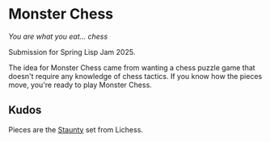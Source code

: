 # Monster Chess

_You are what you eat... chess_

Submission for Spring Lisp Jam 2025.

The idea for Monster Chess came from wanting a chess puzzle game that
doesn't require any knowledge of chess tactics. If you know how the
pieces move, you're ready to play Monster Chess.

## Kudos

Pieces are the [Staunty](https://github.com/lichess-org/lila/issues/5647) set from Lichess.
